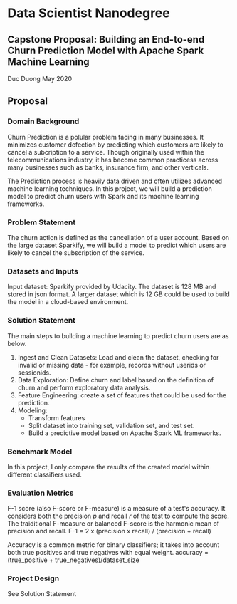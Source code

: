 # Data Scientist Nanodegree
## Capstone Proposal: Building an End-to-end Churn Prediction Model with Apache Spark Machine Learning
Duc Duong
May 2020

## Proposal

### Domain Background
Churn Prediction is a polular problem facing in many businesses. It minimizes customer defection by predicting which customers are likely to cancel
a subcription to a service. Though originally used within the telecommunications industry, it has become common practicess across many businesses such as
banks, insurance firm, and other verticals.

The Prediction process is heavily data driven and often utilizes advanced machine learning techniques. In this project, we will build a prediction 
model to predict churn users with Spark and its machine learning frameworks. 

### Problem Statement
The churn action is defined as the cancellation of a user account. Based on the large dataset Sparkify, we will build a model to predict which users
are likely to cancel the subscription of the service.


### Datasets and Inputs
Input dataset: Sparkify provided by Udacity. The dataset is 128 MB and stored in json format.
A larger dataset which is 12 GB could be used to build the model in a cloud-based environment.


### Solution Statement
The main steps to building a machine learning to predict churn users are as below.
1. Ingest and Clean Datasets: Load and clean the dataset, checking for invalid or missing data - for example, records without userids or sessionids.
2. Data Exploration: Define churn and label based on the definition of churn and perform exploratory data analysis.
3. Feature Engineering: create a set of features that could be used for the prediction.
4. Modeling:
	- Transform features
	- Split dataset into training set, validation set, and test set.
	- Build a predictive model based on Apache Spark ML frameworks.


### Benchmark Model
In this project, I only compare the results of the created model within different classifiers used.

### Evaluation Metrics
F-1 score (also F-score or F-measure) is a measure of a test's accuracy. It considers both the precision *p* and recall *r* of the test to compute the score.
The traiditional F-measure or balanced F-score is the harmonic mean of precision and recall.
F-1 = 2 x (precision x recall) / (precision + recall)

Accuracy is a common metric for binary classifiers; it takes into account both true positives and true negatives with equal weight.
accuracy = (true_positive + true_negatives)/dataset_size

### Project Design
See Solution Statement

